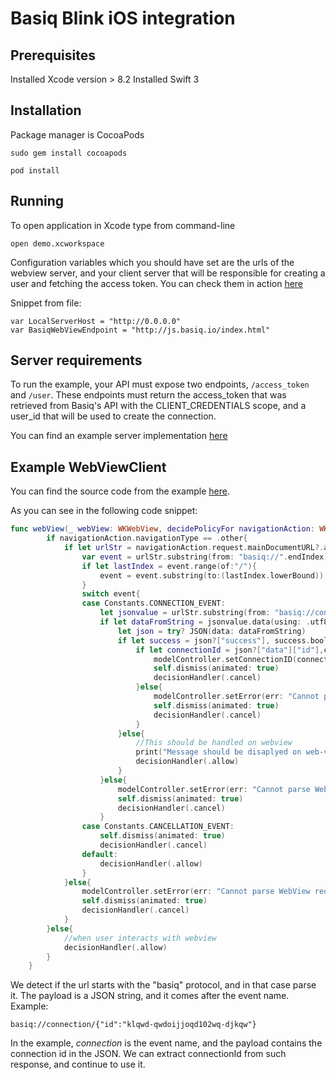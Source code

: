 # Basiq Blink iOS integration

## Prerequisites

Installed Xcode version > 8.2
Installed Swift 3

## Installation
Package manager is CocoaPods

```sudo gem install cocoapods```

```pod install```

## Running

To open application in Xcode type from command-line

```open demo.xcworkspace```

Configuration variables which you should have set are the urls of the webview server, and your client server that will
be responsible for creating a user and fetching the access token. You can check them in action [here](https://github.com/basiqio/basiq-ios-blink-demo/blob/master/demo/WelcomeViewController.swift)

Snippet from file:
```
var LocalServerHost = "http://0.0.0.0"
var BasiqWebViewEndpoint = "http://js.basiq.io/index.html"
```

## Server requirements

To run the example, your API must expose two endpoints, ```/access_token``` and ```/user```. These
endpoints must return the access_token that was retrieved from Basiq's API with the CLIENT_CREDENTIALS
scope, and a user_id that will be used to create the connection.

You can find an example server implementation [here](https://github.com/basiqio/basiq-blink-server-example)


## Example WebViewClient

You can find the source code from the example [here](https://github.com/basiqio/basiq-ios-blink-demo/blob/master/demo/ViewController.swift).

As you can see in the following code snippet:

```swift
func webView(_ webView: WKWebView, decidePolicyFor navigationAction: WKNavigationAction, decisionHandler: @escaping (WKNavigationActionPolicy) -> Void) {
        if navigationAction.navigationType == .other{
            if let urlStr = navigationAction.request.mainDocumentURL?.absoluteURL.absoluteString.removingPercentEncoding!{
                var event = urlStr.substring(from: "basiq://".endIndex)
                if let lastIndex = event.range(of:"/"){
                    event = event.substring(to:(lastIndex.lowerBound))
                }
                switch event{
                case Constants.CONNECTION_EVENT:
                    let jsonvalue = urlStr.substring(from: "basiq://connection/".endIndex)
                    if let dataFromString = jsonvalue.data(using: .utf8) {
                        let json = try? JSON(data: dataFromString)
                        if let success = json?["success"], success.boolValue{
                            if let connectionId = json?["data"]["id"],connectionId.string != nil {
                                modelController.setConnectionID(connectionId: connectionId.string!)
                                self.dismiss(animated: true)
                                decisionHandler(.cancel)
                            }else{
                                modelController.setError(err: "Cannot parse connectionId from request data!")
                                self.dismiss(animated: true)
                                decisionHandler(.cancel)
                            }
                        }else{
                            //This should be handled on webview
                            print("Message should be disaplyed on web-view")
                            decisionHandler(.allow)
                        }
                    }else{
                        modelController.setError(err: "Cannot parse WebView request data!")
                        self.dismiss(animated: true)
                        decisionHandler(.cancel)
                    }
                case Constants.CANCELLATION_EVENT:
                    self.dismiss(animated: true)
                    decisionHandler(.cancel)
                default:
                    decisionHandler(.allow)
                }
            }else{
                modelController.setError(err: "Cannot parse WebView request URL!")
                self.dismiss(animated: true)
                decisionHandler(.cancel)
            }
        }else{
            //when user interacts with webview
            decisionHandler(.allow)
        }
    }
```

We detect if the url starts with the "basiq" protocol, and in that case parse it. The
payload is a JSON string, and it comes after the event name. Example:

```
basiq://connection/{"id":"klqwd-qwdoijjoqd102wq-djkqw"}
```

In the example, *connection* is the event name, and the payload contains the connection id
in the JSON. We can extract connectionId from such response, and continue to use it.

